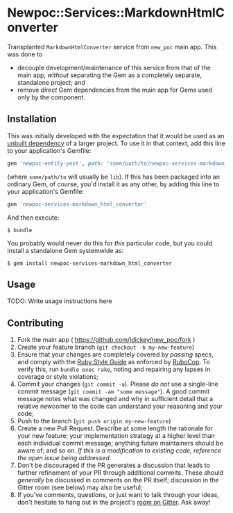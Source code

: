 # Newpoc::Services::MarkdownHtmlConverter

Transplanted `MarkdownHtmlConverter` service from `new_poc` main app. This was done to

* decouple development/maintenance of this service from that of the main app, *without* separating the Gem as a completely separate, standalone project; and
* remove *direct* Gem dependencies from the main app for Gems used only by the component.

## Installation

This was initially developed with the expectation that it would be used as an [unbuilt dependency](http://pivotallabs.com/unbuilt-rails-dependencies-how-to-design-for-loosely-coupled-highly-cohesive-components-within-a-rails-application/) of a larger project. To use it in that context, add this line to your application's Gemfile:

```ruby
gem 'newpoc-entity-post', path: 'some/path/to/newpoc-services-markdown_html_converter'
```

(where `some/path/to` will usually be `lib`). If this has been packaged into an ordinary Gem, of course, you'd install it as any other, by adding this line to your application's Gemfile:

```ruby
gem 'newpoc-services-markdown_html_converter'
```

And then execute:

    $ bundle

You probably would never do this for *this* particular code, but you could install a standalone Gem systemwide as:

    $ gem install newpoc-services-markdown_html_converter

## Usage

TODO: Write usage instructions here

## Contributing

1. Fork the main app ( https://github.com/jdickey/new_poc/fork )
1. Create your feature branch (`git checkout -b my-new-feature`)
1. Ensure that your changes are completely covered by *passing* specs, and comply with the [Ruby Style Guide](https://github.com/bbatsov/ruby-style-guide) as enforced by [RuboCop](https://github.com/bbatsov/rubocop). To verify this, run `bundle exec rake`, noting and repairing any lapses in coverage or style violations;
1. Commit your changes (`git commit -a`). Please *do not* use a single-line commit message (`git commit -am "some message"`). A good commit message notes what was changed and why in sufficient detail that a relative newcomer to the code can understand your reasoning and your code;
1. Push to the branch (`git push origin my-new-feature`)
1. Create a new Pull Request. Describe at some length the rationale for your new feature; your implementation strategy at a higher level than each individual commit message; anything future maintainers should be aware of; and so on. *If this is a modification to existing code, reference the open issue being addressed*.
1. Don't be discouraged if the PR generates a discussion that leads to further refinement of your PR through additional commits. These should *generally* be discussed in comments on the PR itself; discussion in the Gitter room (see below) may also be useful;
1. If you've comments, questions, or just want to talk through your ideas, don't hesitate to hang out in the project's [room on Gitter](https://gitter.im/jdickey/new_poc). Ask away!
